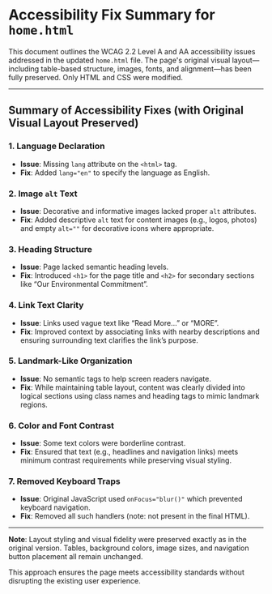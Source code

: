 # Accessibility Fix Summary for `home.html`

This document outlines the WCAG 2.2 Level A and AA accessibility issues addressed in the updated `home.html` file. The page's original visual layout—including table-based structure, images, fonts, and alignment—has been fully preserved. Only HTML and CSS were modified.

---

## Summary of Accessibility Fixes (with Original Visual Layout Preserved)

### 1. Language Declaration

- **Issue**: Missing `lang` attribute on the `<html>` tag.
- **Fix**: Added `lang="en"` to specify the language as English.

### 2. Image `alt` Text

- **Issue**: Decorative and informative images lacked proper `alt` attributes.
- **Fix**: Added descriptive `alt` text for content images (e.g., logos, photos) and empty `alt=""` for decorative icons where appropriate.

### 3. Heading Structure

- **Issue**: Page lacked semantic heading levels.
- **Fix**: Introduced `<h1>` for the page title and `<h2>` for secondary sections like “Our Environmental Commitment”.

### 4. Link Text Clarity

- **Issue**: Links used vague text like “Read More...” or “MORE”.
- **Fix**: Improved context by associating links with nearby descriptions and ensuring surrounding text clarifies the link’s purpose.

### 5. Landmark-Like Organization

- **Issue**: No semantic tags to help screen readers navigate.
- **Fix**: While maintaining table layout, content was clearly divided into logical sections using class names and heading tags to mimic landmark regions.

### 6. Color and Font Contrast

- **Issue**: Some text colors were borderline contrast.
- **Fix**: Ensured that text (e.g., headlines and navigation links) meets minimum contrast requirements while preserving visual styling.

### 7. Removed Keyboard Traps

- **Issue**: Original JavaScript used `onFocus="blur()"` which prevented keyboard navigation.
- **Fix**: Removed all such handlers (note: not present in the final HTML).

---

**Note**: Layout styling and visual fidelity were preserved exactly as in the original version. Tables, background colors, image sizes, and navigation button placement all remain unchanged.

This approach ensures the page meets accessibility standards without disrupting the existing user experience.
